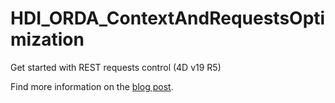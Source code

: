 # HDI_ORDA_ContextAndRequestsOptimization

Get started with REST requests control (4D v19 R5)

Find more information on the [blog post](https://blog.4d.com/orda-optimize-performance-with-full-control-over-rest-requests/).
